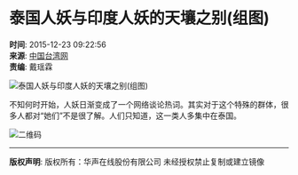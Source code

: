 # 泰国人妖与印度人妖的天壤之别(组图)

**时间**: 2015-12-23 09:22:56  
**来源**: [中国台湾网](http://news.k618.cn/pic/top/201512/t20151222_6437207.htm)  
**责编**: 戴瑶霖  

![泰国人妖与印度人妖的天壤之别(组图)](http://img1.voc.com.cn/UpLoadFile/2015/12/23/201512230919251409.jpg)

不知何时开始，人妖日渐变成了一个网络谈论热词。其实对于这个特殊的群体，很多人都对“她们”不是很了解。人们只知道，这一类人多集中在泰国。

![二维码](//www.voc.com.cn/images_2016/erweima.jpg)

---

**版权声明**: 版权所有：华声在线股份有限公司 未经授权禁止复制或建立镜像